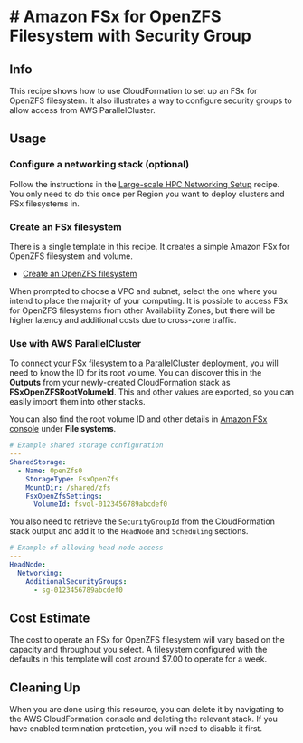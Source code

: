 # # Amazon FSx for OpenZFS Filesystem with Security Group

## Info

This recipe shows how to use CloudFormation to set up an FSx for OpenZFS filesystem. It also illustrates a way to configure security groups to allow access from AWS ParallelCluster.

## Usage

### Configure a networking stack (optional)

Follow the instructions in the [Large-scale HPC Networking Setup](../../net/hpc_large_scale/README.md) recipe. You only need to do this once per Region you want to deploy clusters and FSx filesystems in.

### Create an FSx filesystem

There is a single template in this recipe. It creates a simple Amazon FSx for OpenZFS filesystem and volume. 

* [Create an OpenZFS filesystem](https://us-east-2.console.aws.amazon.com/cloudformation/home?region=us-east-2#/stacks/create/review?stackName=fsx-openzfs&templateURL=https://aws-hpc-recipes.s3.us-east-1.amazonaws.com/main/recipes/storage/fsx_openzfs/assets/main.yaml)

When prompted to choose a VPC and subnet, select the one where you intend to place the majority of your computing. It is possible to access FSx for OpenZFS filesystems from other Availability Zones, but there will be higher latency and additional costs due to cross-zone traffic.

### Use with AWS ParallelCluster

To [connect your FSx filesystem to a ParallelCluster deployment](https://docs.aws.amazon.com/parallelcluster/latest/ug/SharedStorage-v3.html#SharedStorage-v3-FsxOpenZfsSettings), you will need to know the ID for its root volume. You can discover this in the **Outputs** from your newly-created CloudFormation stack as **FSxOpenZFSRootVolumeId**. This and other values are exported, so you can easily import them into other stacks.

You can also find the root volume ID and other details in [Amazon FSx console](https://console.aws.amazon.com/fsx/home) under **File systems**.

```yaml
# Example shared storage configuration
---
SharedStorage:
  - Name: OpenZfs0
    StorageType: FsxOpenZfs
    MountDir: /shared/zfs
    FsxOpenZfsSettings:
      VolumeId: fsvol-0123456789abcdef0
```

You also need to retrieve the `SecurityGroupId` from the CloudFormation stack output and add it to the `HeadNode` and `Scheduling` sections.

```yaml
# Example of allowing head node access
---
HeadNode:
  Networking:
    AdditionalSecurityGroups:
      - sg-0123456789abcdef0
```

## Cost Estimate

The cost to operate an FSx for OpenZFS filesystem will vary based on the capacity and throughput you select. A filesystem configured with the defaults in this template will cost around $7.00 to operate for a week. 

## Cleaning Up

When you are done using this resource, you can delete it by navigating to the AWS CloudFormation console and deleting the relevant stack. If you have enabled termination protection, you will need to disable it first.
